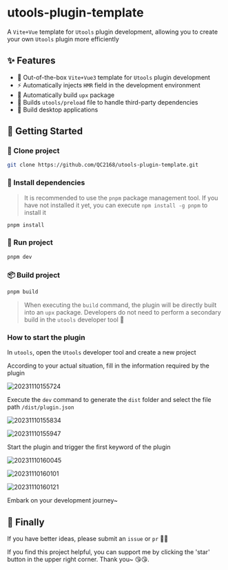 # utools-plugin-template

A `Vite+Vue` template for `Utools` plugin development, allowing you to create your own `Utools` plugin more efficiently

## ✨ Features

- 🌈 Out-of-the-box `Vite+Vue3` template for `Utools` plugin development
- ⚡ Automatically injects `HMR` field in the development environment
- 🦍 Automatically build `upx` package
- 🧸 Builds `utools/preload` file to handle third-party dependencies
- 🚀 Build desktop applications

## 🥩 Getting Started

### 🔗 Clone project

```bash
git clone https://github.com/QC2168/utools-plugin-template.git
```

### 🔧 Install dependencies

> It is recommended to use the `pnpm` package management tool. If you have not installed it yet, you can execute `npm install -g pnpm` to install it

```bash
pnpm install
```

### 🛫 Run project

```bash
pnpm dev
```

### 📦 Build project

```bash
pnpm build
```

> When executing the `build` command, the plugin will be directly built into an `upx` package. Developers do not need to perform a secondary build in the `utools` developer tool 🚀

### How to start the plugin

In `utools`, open the `Utools` developer tool and create a new project

According to your actual situation, fill in the information required by the plugin

![20231110155724](https://raw.githubusercontent.com/QC2168/note-img/main/20231110155724.png)

Execute the `dev` command to generate the `dist` folder and select the file path `/dist/plugin.json`

![20231110155834](https://raw.githubusercontent.com/QC2168/note-img/main/20231110155834.png)

![20231110155947](https://raw.githubusercontent.com/QC2168/note-img/main/20231110155947.png)

Start the plugin and trigger the first keyword of the plugin

![20231110160045](https://raw.githubusercontent.com/QC2168/note-img/main/20231110160045.png)

![20231110160101](https://raw.githubusercontent.com/QC2168/note-img/main/20231110160101.png)

![20231110160121](https://raw.githubusercontent.com/QC2168/note-img/main/20231110160121.png)

Embark on your development journey~

## 🍭 Finally

If you have better ideas, please submit an `issue` or `pr` 🥰🥰

If you find this project helpful, you can support me by clicking the 'star' button in the upper right corner. Thank you~ 😘😘.